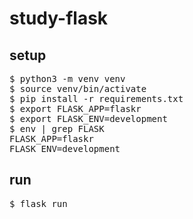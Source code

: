 # study-flask

## setup
<pre>
$ python3 -m venv venv
$ source venv/bin/activate
$ pip install -r requirements.txt
$ export FLASK_APP=flaskr
$ export FLASK_ENV=development
$ env | grep FLASK
FLASK_APP=flaskr
FLASK_ENV=development
</pre>

## run
<pre>
$ flask run
</pre>

